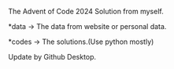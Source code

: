The Advent of Code 2024 Solution from myself.

*data -> The data from website or personal data.

*codes -> The solutions.(Use python mostly)

Update by Github Desktop.
